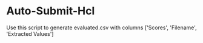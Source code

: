 # Auto-Submit-Hcl
Use this script to generate evaluated.csv with columns ['Scores', 'Filename', 'Extracted Values']
